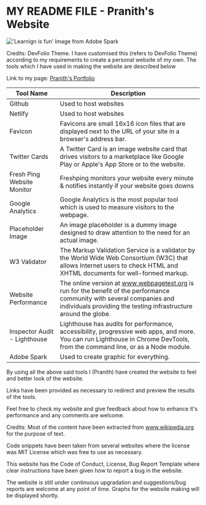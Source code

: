 # MY README FILE - Pranith's Website

!['Learnign is fun' Image from Adobe Spark](https://cdn.cp.adobe.io/content/2/dcx/d8a37e13-4036-4b41-b1bf-e030a744b19c/rendition/preview.jpg/version/0/format/jpg/dimension/width/size/1200)

Credits: DevFolio Theme.
I have customised this (refers to DevFolio Theme) according to my requirements to create a personal website of my own. The tools which I have used in making the website are described below

Link to my page:   [Pranith's Portfolio](https://gaddampranith.github.io/portfolio/)

| Tool Name | Description |
| ----------- | ----------- |
| Github | Used to host websites |
| Netlify | Used to host websites |
| Favicon | Favicons are small 16x16 icon files that are displayed next to the URL of your site in a browser's address bar. |
| Twitter Cards | A Twitter Card is an image website card that drives visitors to a marketplace like Google Play or Apple's App Store or to the website. |
| Fresh Ping Website Monitor | Freshping monitors your website every minute & notifies instantly if your website goes downs |
| Google Analytics | Google Analytics is the most popular tool which is used to measure  visitors to the webpage. |
| Placeholder Image | An image placeholder is a dummy image designed to draw attention to the need for an actual image. |
| W3 Validator | The Markup Validation Service is a validator by the World Wide Web Consortium (W3C) that allows Internet users to check HTML and XHTML documents for well-formed markup. |
| Website Performance | The online version at www.webpagetest.org is run for the benefit of the performance community with several companies and individuals providing the testing infrastructure around the globe. |
| Inspector Audit - Lighthouse | Lighthouse has audits for performance, accessibility, progressive web apps, and more. You can run Lighthouse in Chrome DevTools, from the command line, or as a Node module. |
| Adobe Spark | Used to create graphic for everything. |

By using all the above said tools I (Pranith) have created the website to feel and better look of the website.

Links have been provided as necessary to redirect and preview the results of the tools.

Feel free to check my website and give feedback about how to enhance it's performance and any comments are welcome.


Credits:
Most of the content have been extracted from www.wikipedia.org for the purpose of text.

Code snippets have been taken from several websites where the license was MIT License which was free to use as necessary.

This website has the Code of Conduct, License, Bug Report Template where clear instructions have been given how to report a bug in the website.

The website is still under continuous upgradation and suggestions/bug reports are welcome at any point of time.
Graphs for the website making will be displayed shortly.